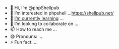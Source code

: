 - 👋 Hi, I’m @phpShellpub
- 👀 I’m interested in phpshell ...https://shellpub.net/
- 🌱 [I’m currently learning](https://shellpub.net/) ...
- 💞️ I’m looking to collaborate on ...
- 📫 How to reach me ...
- 😄 Pronouns: ...
- ⚡ Fun fact: ...

<!---
phpShellpub/phpShellpub is a ✨ special ✨ repository because its `README.md` (this file) appears on your GitHub profile.
You can click the Preview link to take a look at your changes.
--->
